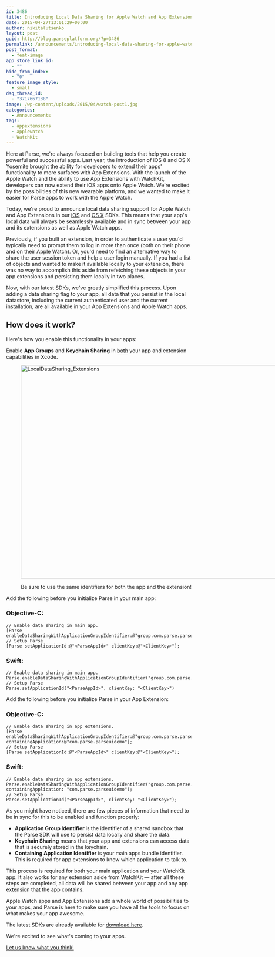 ```yaml
---
id: 3486
title: Introducing Local Data Sharing for Apple Watch and App Extensions
date: 2015-04-27T13:01:29+00:00
author: nikitalutsenko
layout: post
guid: http://blog.parseplatform.org/?p=3486
permalink: /announcements/introducing-local-data-sharing-for-apple-watch-and-app-extensions/
post_format:
  - feat-image
app_store_link_id:
  - ""
hide_from_index:
  - "0"
feature_image_style:
  - small
dsq_thread_id:
  - "3717667138"
image: /wp-content/uploads/2015/04/watch-post1.jpg
categories:
  - Announcements
tags:
  - appextensions
  - applewatch
  - WatchKit
---
```

Here at Parse, we're always focused on building tools that help you create powerful and successful apps. Last year, the introduction of iOS 8 and OS X Yosemite brought the ability for developers to extend their apps' functionality to more surfaces with App Extensions. With the launch of the Apple Watch and the ability to use App Extensions with WatchKit, developers can now extend their iOS apps onto Apple Watch. We're excited by the possibilities of this new wearable platform, and we wanted to make it easier for Parse apps to work with the Apple Watch.

Today, we're proud to announce local data sharing support for Apple Watch and App Extensions in our [iOS](https://parse.com/products/ios) and [OS X](https://parse.com/products/osx) SDKs. This means that your app's local data will always be seamlessly available and in sync between your app and its extensions as well as Apple Watch apps.

Previously, if you built an extension, in order to authenticate a user you'd typically need to prompt them to log in more than once (both on their phone and on their Apple Watch). Or, you'd need to find an alternative way to share the user session token and help a user login manually. If you had a list of objects and wanted to make it available locally to your extension, there was no way to accomplish this aside from refetching these objects in your app extensions and persisting them locally in two places.

Now, with our latest SDKs, we've greatly simplified this process. Upon adding a data sharing flag to your app, all data that you persist in the local datastore, including the current authenticated user and the current installation, are all available in your App Extensions and Apple Watch apps.

## How does it work?

Here's how you enable this functionality in your apps:

Enable **App Groups** and **Keychain Sharing** in <span style="text-decoration: underline">both</span> your app and extension capabilities in Xcode.<figure id="attachment_3489" style="width: 1103px" class="wp-caption alignnone">

<img class="wp-image-3489 size-full" src="{{ site.url }}/assets/wp-content/uploads/2015/04/LocalDataSharing_Extensions.png" alt="LocalDataSharing_Extensions" width="1103" height="582" srcset="{{ site.url }}/assets/wp-content/uploads/2015/04/LocalDataSharing_Extensions.png 1103w, {{ site.url }}/assets/wp-content/uploads/2015/04/LocalDataSharing_Extensions-300x158.png 300w, {{ site.url }}/assets/wp-content/uploads/2015/04/LocalDataSharing_Extensions-1024x540.png 1024w, {{ site.url }}/assets/wp-content/uploads/2015/04/LocalDataSharing_Extensions-875x462.png 875w" sizes="(max-width: 1103px) 100vw, 1103px" /><figcaption class="wp-caption-text">Be sure to use the same identifiers for both the app and the extension!</figcaption></figure> 

Add the following before you initialize Parse in your main app:

### Objective-C:

<pre class="line-numbers"><code class="language-objectivec">// Enable data sharing in main app.
[Parse enableDataSharingWithApplicationGroupIdentifier:@"group.com.parse.parseuidemo"];
// Setup Parse
[Parse setApplicationId:@"&lt;ParseAppId&gt;" clientKey:@"&lt;ClientKey&gt;"];</code></pre>

### Swift:

<pre class="line-numbers"><code class="language-swift">// Enable data sharing in main app.
Parse.enableDataSharingWithApplicationGroupIdentifier("group.com.parse.parseuidemo");
// Setup Parse
Parse.setApplicationId("&lt;ParseAppId&gt;", clientKey: "&lt;ClientKey&gt;")</code></pre>

Add the following before you initialize Parse in your App Extension:

### Objective-C:

<pre class="line-numbers"><code class="language-objectivec">// Enable data sharing in app extensions.
[Parse enableDataSharingWithApplicationGroupIdentifier:@"group.com.parse.parseuidemo"
containingApplication:@"com.parse.parseuidemo"];
// Setup Parse
[Parse setApplicationId:@"&lt;ParseAppId&gt;" clientKey:@"&lt;ClientKey&gt;"];</code></pre>

### Swift:

<pre class="line-numbers"><code class="language-swift">// Enable data sharing in app extensions.
Parse.enableDataSharingWithApplicationGroupIdentifier("group.com.parse.parseuidemo",
containingApplication: "com.parse.parseuidemo");
// Setup Parse
Parse.setApplicationId("&lt;ParseAppId&gt;", clientKey: "&lt;ClientKey&gt;");</code></pre>

As you might have noticed, there are few pieces of information that need to be in sync for this to be enabled and function properly:

<ul class="standard-list">
  <li>
    <b>Application Group Identifier </b>is the identifier of a shared sandbox that the Parse SDK will use to persist data locally and share the data.
  </li>
  <li>
    <b>Keychain Sharing</b> means that your app and extensions can access data that is securely stored in the keychain.
  </li>
  <li>
    <b>Containing Application Identifier</b> is your main apps bundle identifier. This is required for app extensions to know which application to talk to.
  </li>
</ul>

This process is required for both your main application and your WatchKit app. It also works for any extension aside from WatchKit — after all these steps are completed, all data will be shared between your app and any app extension that the app contains.

Apple Watch apps and App Extensions add a whole world of possibilities to your apps, and Parse is here to make sure you have all the tools to focus on what makes your app awesome.

The latest SDKs are already available for <a title="Parse iOS/OSX SDKs" href="https://parse.com/docs/downloads" target="_blank">download here</a>.
  
We're excited to see what's coming to your apps.
  
<a href="https://groups.google.com/group/parse-developers" target="_blank">Let us know what you think!</a>